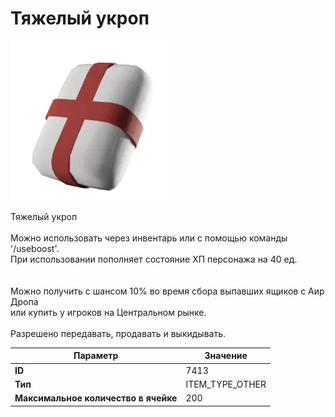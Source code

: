 # Тяжелый укроп

![Item Image](../img/7413.webp?raw=true)

Тяжелый укроп<br><br>Можно использовать через инвентарь или с помощью команды '/useboost'.<br>При использовании пополняет состояние ХП персонажа на 40 ед.<br><br><br>Можно получить с шансом 10% во время сбора выпавших ящиков с Аир Дропа<br>или купить у игроков на Центральном рынке.<br><br>Разрешено передавать, продавать и выкидывать.


| Параметр | Значение |
|----------|----------|
| **ID** | 7413 |
| **Тип** | ITEM_TYPE_OTHER |
| **Максимальное количество в ячейке** | 200 |

